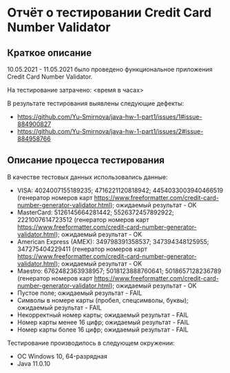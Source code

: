 # Отчёт о тестировании Credit Card Number Validator

## Краткое описание

10.05.2021 - 11.05.2021 было проведено функциональное приложения Credit Card Number Validator.

На тестирование затрачено: <время в часах>

В результате тестирования выявлены следующие дефекты:
* https://github.com/Yu-Smirnova/java-hw-1-part1/issues/1#issue-884900827
* https://github.com/Yu-Smirnova/java-hw-1-part1/issues/2#issue-884958766


## Описание процесса тестирования

В качестве тестовых данных использовались данные:
* VISA: 4024007155189235; 4716221120818942; 4454033003940466519 (генератор номеров карт  https://www.freeformatter.com/credit-card-number-generator-validator.html); ожидаемый результат - OK
* MasterCard: 5126145664281442; 5526372457892922; 2221007614723512 (генератор номеров карт  https://www.freeformatter.com/credit-card-number-generator-validator.html); ожидаемый результат - OK
* American Express (AMEX): 349798391358537; 347394348125955; 347275404229411 (генератор номеров карт  https://www.freeformatter.com/credit-card-number-generator-validator.html); ожидаемый результат - OK
* Maestro: 6762482363938957; 5018123888760641; 5018657128236789 (генератор номеров карт  https://www.freeformatter.com/credit-card-number-generator-validator.html); ожидаемый результат - OK
* Пустое поле; ожидаемый результат - FAIL
* Символы в номере карты (пробел, спецсимволы, буквы); ожидаемый результат - FAIL
* Некорректный номер карты; ожидаемый результат - FAIL
* Номер карты менее 16 цифр; ожидаемый результат - FAIL
* Номер карты более 16 цифр; ожидаемый результат - FAIL

Тестирование производилось в следующем окружении:
* ОС Windows 10, 64-разрядная
* Java 11.0.10
